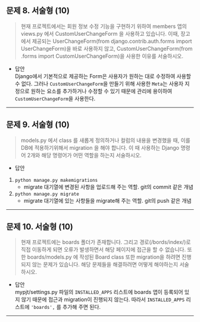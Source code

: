 ## 문제 8. 서술형 (10)
> 현재 프로젝트에서는 회원 정보 수정 기능을 구현하기 위하여 members 앱의 views.py 에서 CustomUserChangeForm 을 사용하고 있습니다.
이때, 장고에서 제공되는 UserChangeForm(from django.contrib.auth.forms import UserChangeForm)을 바로 사용하지 않고, 
CustomUserChangeForm(from .forms import CustomUserChangeForm)을 사용한 이유를 서술하시오.

* 답안  
  Django에서 기본적으로 제공하는 Form은 사용자가 원하는 대로 수정하여 사용할 수 없다. 그러나 ```CustomUserChangeForm```을 만들기 위해 사용한 ```Meta```는 사용자 지정으로 원하는 요소를 추가하거나 수정할 수 있기 때문에 관리에 용이하여 ```CustomUserChangeForm```을 사용한다.



---
## 문제 9. 서술형 (10)
> models.py 에서 class 를 새롭게 정의하거나 컬럼의 내용을 변경했을 때, 이를 DB에 적용하기위해서 migration 을 해야 합니다. 
이 때 사용하는 Django 명령어 2개와 해당 명령어가 어떤 역할을 하는지 서술하시오.

* 답안
1. ```python manage.py makemigrations```
   *  migrate 대기열에 변경된 사항을 업로드해 주는 역할. git의 commit 같은 개념
2. ```python manage.py migrate```
   *  migrate 대기열에 있는 사항들을 migrate해 주는 역할. git의 push 같은 개념



---
## 문제 10. 서술형 (10)
> 현재 프로젝트에는 boards 폴더가 존재합니다. 그리고 경로(/bords/index/)로 직접 이동하게 되면 오류가 발생하면서 해당 페이지에 접근을 할 수 없습니다. 
또한 boards/models.py 에 작성된 Board class 또한 migration을 하려면 진행되지 않는 문제가 있습니다. 
해당 문제들을 해결하려면 어떻게 해야하는지 서술하시오.

* 답안  
mypjt/settings.py 파일의 ```INSTALLED_APPS``` 리스트에 boards 앱이 등록되어 있지 않기 때문에 접근과 migration이 진행되지 않는다. 따라서 ```INSTALLED_APPS``` 리스트에 ```'boards',``` 를 추가해 주면 된다.


---
